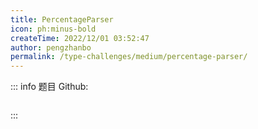 ```yaml
---
title: PercentageParser
icon: ph:minus-bold
createTime: 2022/12/01 03:52:47
author: pengzhanbo
permalink: /type-challenges/medium/percentage-parser/
---
```


::: info 题目
Github: []()

```ts

```

:::
